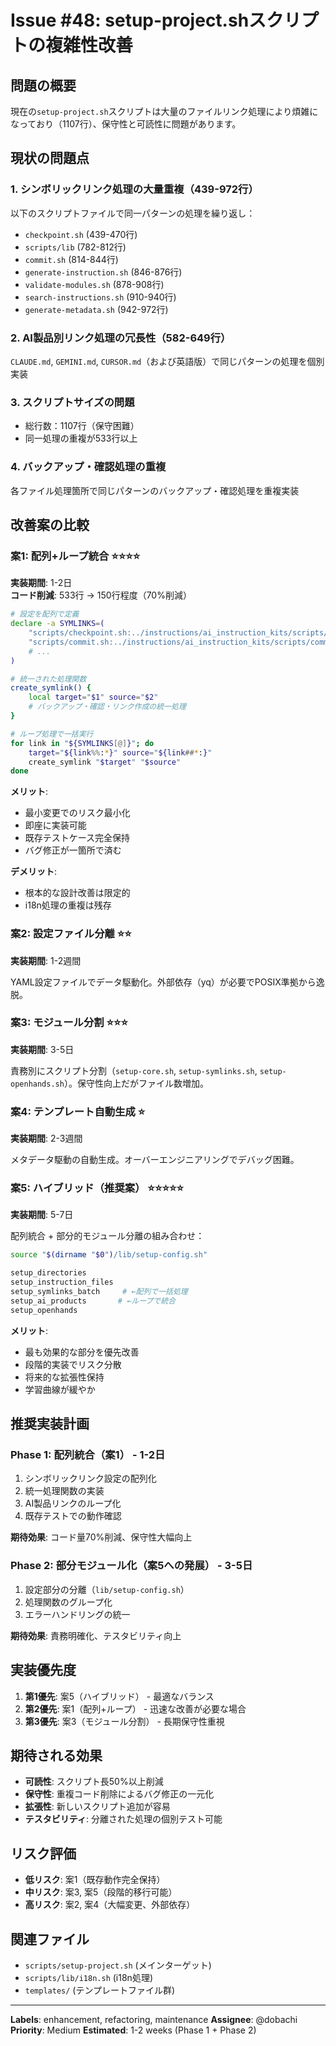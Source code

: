 # Issue #48: setup-project.shスクリプトの複雑性改善

## 問題の概要

現在の`setup-project.sh`スクリプトは大量のファイルリンク処理により煩雑になっており（1107行）、保守性と可読性に問題があります。

## 現状の問題点

### 1. シンボリックリンク処理の大量重複（439-972行）
以下のスクリプトファイルで同一パターンの処理を繰り返し：
- `checkpoint.sh` (439-470行)
- `scripts/lib` (782-812行) 
- `commit.sh` (814-844行)
- `generate-instruction.sh` (846-876行)
- `validate-modules.sh` (878-908行)
- `search-instructions.sh` (910-940行)
- `generate-metadata.sh` (942-972行)

### 2. AI製品別リンク処理の冗長性（582-649行）
`CLAUDE.md`, `GEMINI.md`, `CURSOR.md`（および英語版）で同じパターンの処理を個別実装

### 3. スクリプトサイズの問題
- 総行数：1107行（保守困難）
- 同一処理の重複が533行以上

### 4. バックアップ・確認処理の重複
各ファイル処理箇所で同じパターンのバックアップ・確認処理を重複実装

## 改善案の比較

### 案1: 配列+ループ統合 ⭐⭐⭐⭐
**実装期間**: 1-2日  
**コード削減**: 533行 → 150行程度（70%削減）

```bash
# 設定を配列で定義
declare -a SYMLINKS=(
    "scripts/checkpoint.sh:../instructions/ai_instruction_kits/scripts/checkpoint.sh"
    "scripts/commit.sh:../instructions/ai_instruction_kits/scripts/commit.sh"
    # ...
)

# 統一された処理関数
create_symlink() {
    local target="$1" source="$2"
    # バックアップ・確認・リンク作成の統一処理
}

# ループ処理で一括実行
for link in "${SYMLINKS[@]}"; do
    target="${link%%:*}" source="${link##*:}"
    create_symlink "$target" "$source"
done
```

**メリット**:
- 最小変更でのリスク最小化
- 即座に実装可能
- 既存テストケース完全保持
- バグ修正が一箇所で済む

**デメリット**:
- 根本的な設計改善は限定的
- i18n処理の重複は残存

### 案2: 設定ファイル分離 ⭐⭐
**実装期間**: 1-2週間

YAML設定ファイルでデータ駆動化。外部依存（yq）が必要でPOSIX準拠から逸脱。

### 案3: モジュール分割 ⭐⭐⭐
**実装期間**: 3-5日

責務別にスクリプト分割（`setup-core.sh`, `setup-symlinks.sh`, `setup-openhands.sh`）。保守性向上だがファイル数増加。

### 案4: テンプレート自動生成 ⭐
**実装期間**: 2-3週間

メタデータ駆動の自動生成。オーバーエンジニアリングでデバッグ困難。

### 案5: ハイブリッド（推奨案） ⭐⭐⭐⭐⭐
**実装期間**: 5-7日

配列統合 + 部分的モジュール分離の組み合わせ：

```bash
source "$(dirname "$0")/lib/setup-config.sh"

setup_directories
setup_instruction_files  
setup_symlinks_batch     # ←配列で一括処理
setup_ai_products       # ←ループで統合
setup_openhands
```

**メリット**:
- 最も効果的な部分を優先改善
- 段階的実装でリスク分散
- 将来的な拡張性保持
- 学習曲線が緩やか

## 推奨実装計画

### Phase 1: 配列統合（案1） - 1-2日
1. シンボリックリンク設定の配列化
2. 統一処理関数の実装
3. AI製品リンクのループ化
4. 既存テストでの動作確認

**期待効果**: コード量70%削減、保守性大幅向上

### Phase 2: 部分モジュール化（案5への発展） - 3-5日
1. 設定部分の分離（`lib/setup-config.sh`）
2. 処理関数のグループ化
3. エラーハンドリングの統一

**期待効果**: 責務明確化、テスタビリティ向上

## 実装優先度

1. **第1優先**: 案5（ハイブリッド） - 最適なバランス
2. **第2優先**: 案1（配列+ループ） - 迅速な改善が必要な場合
3. **第3優先**: 案3（モジュール分割） - 長期保守性重視

## 期待される効果

- **可読性**: スクリプト長50%以上削減
- **保守性**: 重複コード削除によるバグ修正の一元化
- **拡張性**: 新しいスクリプト追加が容易
- **テスタビリティ**: 分離された処理の個別テスト可能

## リスク評価

- **低リスク**: 案1（既存動作完全保持）
- **中リスク**: 案3, 案5（段階的移行可能）
- **高リスク**: 案2, 案4（大幅変更、外部依存）

## 関連ファイル

- `scripts/setup-project.sh` (メインターゲット)
- `scripts/lib/i18n.sh` (i18n処理)
- `templates/` (テンプレートファイル群)

---

**Labels**: enhancement, refactoring, maintenance
**Assignee**: @dobachi
**Priority**: Medium
**Estimated**: 1-2 weeks (Phase 1 + Phase 2)